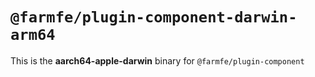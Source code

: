 # `@farmfe/plugin-component-darwin-arm64`

This is the **aarch64-apple-darwin** binary for `@farmfe/plugin-component`

